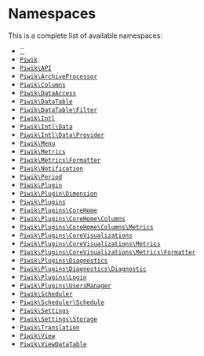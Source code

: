 Namespaces
==========

This is a complete list of available namespaces:

- [``]()
- [`Piwik`](Piwik)
- [`Piwik\API`](Piwik/API)
- [`Piwik\ArchiveProcessor`](Piwik/ArchiveProcessor)
- [`Piwik\Columns`](Piwik/Columns)
- [`Piwik\DataAccess`](Piwik/DataAccess)
- [`Piwik\DataTable`](Piwik/DataTable)
- [`Piwik\DataTable\Filter`](Piwik/DataTable/Filter)
- [`Piwik\Intl`](Piwik/Intl)
- [`Piwik\Intl\Data`](Piwik/Intl/Data)
- [`Piwik\Intl\Data\Provider`](Piwik/Intl/Data/Provider)
- [`Piwik\Menu`](Piwik/Menu)
- [`Piwik\Metrics`](Piwik/Metrics)
- [`Piwik\Metrics\Formatter`](Piwik/Metrics/Formatter)
- [`Piwik\Notification`](Piwik/Notification)
- [`Piwik\Period`](Piwik/Period)
- [`Piwik\Plugin`](Piwik/Plugin)
- [`Piwik\Plugin\Dimension`](Piwik/Plugin/Dimension)
- [`Piwik\Plugins`](Piwik/Plugins)
- [`Piwik\Plugins\CoreHome`](Piwik/Plugins/CoreHome)
- [`Piwik\Plugins\CoreHome\Columns`](Piwik/Plugins/CoreHome/Columns)
- [`Piwik\Plugins\CoreHome\Columns\Metrics`](Piwik/Plugins/CoreHome/Columns/Metrics)
- [`Piwik\Plugins\CoreVisualizations`](Piwik/Plugins/CoreVisualizations)
- [`Piwik\Plugins\CoreVisualizations\Metrics`](Piwik/Plugins/CoreVisualizations/Metrics)
- [`Piwik\Plugins\CoreVisualizations\Metrics\Formatter`](Piwik/Plugins/CoreVisualizations/Metrics/Formatter)
- [`Piwik\Plugins\Diagnostics`](Piwik/Plugins/Diagnostics)
- [`Piwik\Plugins\Diagnostics\Diagnostic`](Piwik/Plugins/Diagnostics/Diagnostic)
- [`Piwik\Plugins\Login`](Piwik/Plugins/Login)
- [`Piwik\Plugins\UsersManager`](Piwik/Plugins/UsersManager)
- [`Piwik\Scheduler`](Piwik/Scheduler)
- [`Piwik\Scheduler\Schedule`](Piwik/Scheduler/Schedule)
- [`Piwik\Settings`](Piwik/Settings)
- [`Piwik\Settings\Storage`](Piwik/Settings/Storage)
- [`Piwik\Translation`](Piwik/Translation)
- [`Piwik\View`](Piwik/View)
- [`Piwik\ViewDataTable`](Piwik/ViewDataTable)
